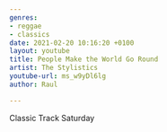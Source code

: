```yaml
---
genres:
- reggae
- classics
date: 2021-02-20 10:16:20 +0100
layout: youtube
title: People Make the World Go Round
artist: The Stylistics
youtube-url: ms_w9yDl6lg
author: Raul

---
```

Classic Track Saturday